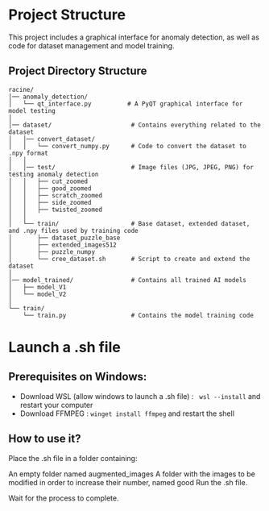# Project Structure

This project includes a graphical interface for anomaly detection, as well as code for dataset management and model training.

## Project Directory Structure

```plaintext
racine/
│── anomaly_detection/
│   └── qt_interface.py          # A PyQT graphical interface for model testing
│
│── dataset/                      # Contains everything related to the dataset
│   │── convert_dataset/
│   │   └── convert_numpy.py      # Code to convert the dataset to .npy format
│   │
│   │── test/                     # Image files (JPG, JPEG, PNG) for testing anomaly detection
│   │   ├── cut_zoomed
│   │   ├── good_zoomed
│   │   ├── scratch_zoomed
│   │   ├── side_zoomed
│   │   ├── twisted_zoomed
│   │
│   └── train/                    # Base dataset, extended dataset, and .npy files used by training code
│       ├── dataset_puzzle_base
│       ├── extended_images512
│       ├── puzzle_numpy
│       └── cree_dataset.sh       # Script to create and extend the dataset
│
│── model_trained/                # Contains all trained AI models
│   ├── model_V1
│   └── model_V2
│
└── train/
    └── train.py                  # Contains the model training code
```

# Launch a .sh file
## Prerequisites on Windows:
- Download WSL (allow windows to launch a .sh file) : ```  wsl --install ``` and restart your computer
- Download FFMPEG : ``` winget install ffmpeg ``` and restart the shell

## How to use it?
Place the .sh file in a folder containing:

An empty folder named augmented_images
A folder with the images to be modified in order to increase their number, named good
Run the .sh file.

Wait for the process to complete.
